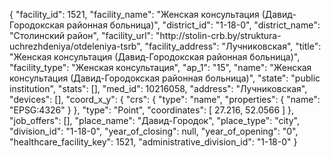 {
    "facility_id": 1521,
    "facility_name": "Женская консультация (Давид-Городокская районная больница)",
    "district_id": "1-18-0",
    "district_name": "Столинский район",
    "facility_url": "http:\/\/stolin-crb.by\/struktura-uchrezhdeniya\/otdeleniya-tsrb",
    "facility_address": "Лучниковская",
    "title": "Женская консультация (Давид-Городокская районная больница)",
    "facility_type": "Женская консультация",
    "ap_1": "15",
    "name": "Женская консультация (Давид-Городокская районная больница)",
    "state": "public institution",
    "stats": [],
    "med_id": 10216058,
    "address": "Лучниковская",
    "devices": [],
    "coord_x_y": {
        "crs": {
            "type": "name",
            "properties": {
                "name": "EPSG:4326"
            }
        },
        "type": "Point",
        "coordinates": [
            27.216,
            52.0566
        ]
    },
    "job_offers": [],
    "place_name": "Давид-Городок",
    "place_type": "city",
    "division_id": "1-18-0",
    "year_of_closing": null,
    "year_of_opening": "0",
    "healthcare_facility_key": 1521,
    "administrative_division_id": "1-18-0"
}
